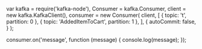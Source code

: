 var kafka = require('kafka-node'),
  Consumer = kafka.Consumer,
  client = new kafka.KafkaClient(),
  consumer = new Consumer(
    client,
    [
      { topic: 't', partition: 0 },
      { topic: 'AddedItemToCart', partition: 1 },
    ],
    {
      autoCommit: false,
    }
  );

consumer.on('message', function (message) {
  console.log(message);
});

